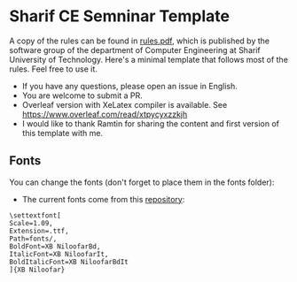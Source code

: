 # Sharif CE Semninar Template


A copy of the rules can be found in [rules.pdf](./rules.pdf), which is published by the software group of the department of Computer Engineering at Sharif University of Technology. Here's a minimal template that follows most of the rules. Feel free to use it.


- If you have any questions, please open an issue in English.
- You are welcome to submit a PR.
- Overleaf version with XeLatex compiler is available. See https://www.overleaf.com/read/xtpycyxzzkjh
- I would like to thank Ramtin for sharing the content and first version of this template with me.


## Fonts

You can change the fonts (don't forget to place them in the fonts folder):
- The current fonts come from this [repository](https://github.com/zarrabi/thesis-template):
```
\settextfont[
Scale=1.09,
Extension=.ttf,
Path=fonts/,
BoldFont=XB NiloofarBd,
ItalicFont=XB NiloofarIt,
BoldItalicFont=XB NiloofarBdIt
]{XB Niloofar}
```
